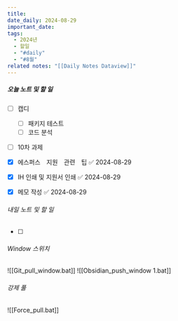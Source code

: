 ```yaml
---
title: 
date_daily: 2024-08-29
important_date: 
tags:
  - 2024년
  - 할일
  - "#daily"
  - "#8월"
related notes: "[[Daily Notes Dataview]]"
---
```

##### 오늘 노트 및 할 일 
- [ ] 캡디
	- [ ] 패키지 테스트
	- [ ] 코드 분석
- [ ] 10차 과제
- [x] 에스퍼스　지원　관련　팁 ✅ 2024-08-29
- [x] IH 인쇄 및 지원서 인쇄 ✅ 2024-08-29
- [x] 메모 작성 ✅ 2024-08-29




###### 내일 노트 및 할 일
- [ ] 


######  Window 스위치
![[Git_pull_window.bat]]
![[Obsidian_push_window 1.bat]]



###### 강제 풀
![[Force_pull.bat]]